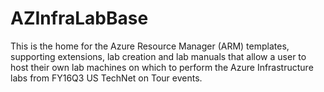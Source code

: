 # AZInfraLabBase
This is the home for the Azure Resource Manager (ARM) templates, supporting extensions, lab creation and lab manuals that allow a user to host their own lab machines on which to perform the Azure Infrastructure labs from FY16Q3 US TechNet on Tour events.
